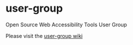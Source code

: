 # user-group
Open Source Web Accessibility Tools User Group

Please visit the [user-group wiki](https://github.com/a11y-tools/user-group/wiki)
